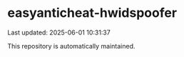 # easyanticheat-hwidspoofer

Last updated: 2025-06-01 10:31:37

This repository is automatically maintained.
